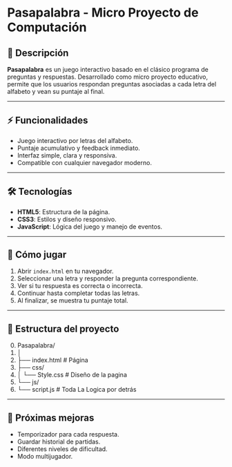 # Pasapalabra - Micro Proyecto de Computación

## 🎯 Descripción
**Pasapalabra** es un juego interactivo basado en el clásico programa de preguntas y respuestas. Desarrollado como micro proyecto educativo, permite que los usuarios respondan preguntas asociadas a cada letra del alfabeto y vean su puntaje al final.

---

## ⚡ Funcionalidades
- Juego interactivo por letras del alfabeto.
- Puntaje acumulativo y feedback inmediato.
- Interfaz simple, clara y responsiva.
- Compatible con cualquier navegador moderno.

---

## 🛠 Tecnologías
- **HTML5**: Estructura de la página.
- **CSS3**: Estilos y diseño responsivo.
- **JavaScript**: Lógica del juego y manejo de eventos.

---

## 🚀 Cómo jugar
1. Abrir `index.html` en tu navegador.
2. Seleccionar una letra y responder la pregunta correspondiente.
3. Ver si tu respuesta es correcta o incorrecta.
4. Continuar hasta completar todas las letras.
5. Al finalizar, se muestra tu puntaje total.

---

## 📂 Estructura del proyecto
0. Pasapalabra/
0. │
1. ├── index.html # Página
2. ├── css/
3. │ └── Style.css # Diseño de la pagina
4. └── js/
5. └── script.js # Toda La Logica por detrás
---

## 🌟 Próximas mejoras
- Temporizador para cada respuesta.
- Guardar historial de partidas.
- Diferentes niveles de dificultad.
- Modo multijugador.
